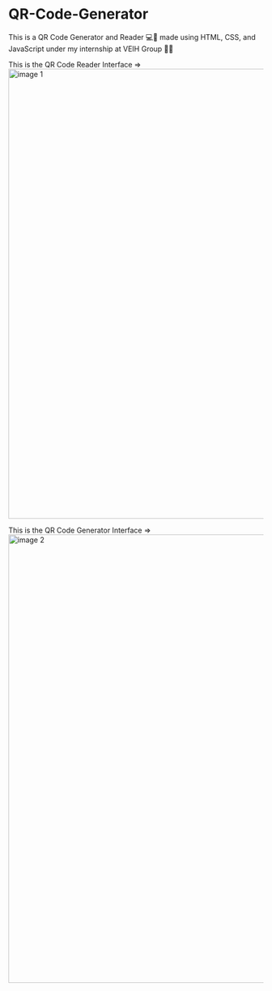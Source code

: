 # QR-Code-Generator
This is a QR Code Generator and Reader 💻🔲 made using HTML, CSS, and JavaScript under my internship at VEIH Group 👩‍💻


This is the QR Code Reader Interface =>
<img width="887" alt="image 1 " src="https://user-images.githubusercontent.com/87116375/230951004-b5539781-a34a-4e9b-8967-310a365ad64e.png">

This is the QR Code Generator Interface =>
<img width="884" alt="image 2 " src="https://user-images.githubusercontent.com/87116375/230951065-207ddf1c-a540-4091-a63a-f77cd355d54a.png">
